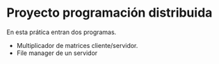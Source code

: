 # Proyecto programación distribuida

En esta prática entran dos programas.

* Multiplicador de matrices cliente/servidor.
* File manager de un servidor
